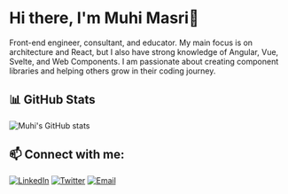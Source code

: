 # Hi there, I'm Muhi Masri👋
Front-end engineer, consultant, and educator. My main focus is on architecture and React, but I also have strong knowledge of Angular, Vue, Svelte, and Web Components. I am passionate about creating component libraries and helping others grow in their coding journey.

## 📊 GitHub Stats
![Muhi's GitHub stats](https://github-readme-stats.vercel.app/api?username=muhimasri&show_icons=true&theme=radical)

## 📫 Connect with me:
[![LinkedIn](https://img.shields.io/badge/-LinkedIn-05122A?style=flat&logo=Linkedin&logoColor=white)](https://linkedin.com/in/muhimasri)
[![Twitter](https://img.shields.io/badge/-Twitter-05122A?style=flat&logo=twitter&logoColor=white)](https://twitter.com/muhimasri)
[![Email](https://img.shields.io/badge/-Email-05122A?style=flat&logo=gmail&logoColor=white)](mailto:hello@muhimasri.com)

